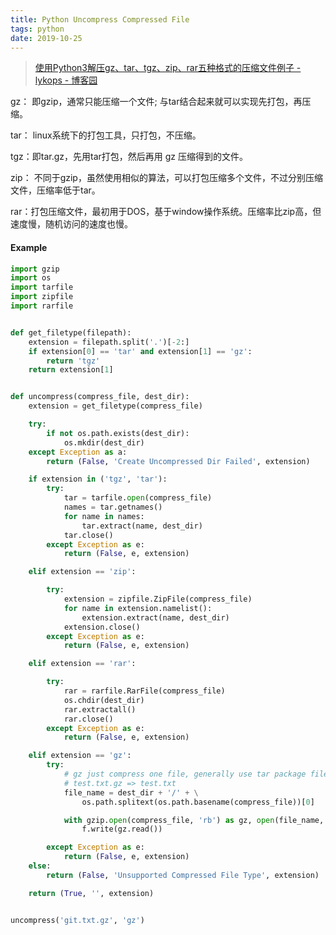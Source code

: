```yaml
---
title: Python Uncompress Compressed File
tags: python
date: 2019-10-25
---
```


> [使用Python3解压gz、tar、tgz、zip、rar五种格式的压缩文件例子 - lykops - 博客园](https://www.cnblogs.com/lykops/p/8263112.html)

gz： 即gzip，通常只能压缩一个文件; 与tar结合起来就可以实现先打包，再压缩。

tar： linux系统下的打包工具，只打包，不压缩。

tgz：即tar.gz，先用tar打包，然后再用 gz 压缩得到的文件。

zip： 不同于gzip，虽然使用相似的算法，可以打包压缩多个文件，不过分别压缩文件，压缩率低于tar。

rar：打包压缩文件，最初用于DOS，基于window操作系统。压缩率比zip高，但速度慢，随机访问的速度也慢。

#### Example

```python
import gzip
import os
import tarfile
import zipfile
import rarfile


def get_filetype(filepath):
    extension = filepath.split('.')[-2:]
    if extension[0] == 'tar' and extension[1] == 'gz':
        return 'tgz'
    return extension[1]


def uncompress(compress_file, dest_dir):
    extension = get_filetype(compress_file)

    try:
        if not os.path.exists(dest_dir):
            os.mkdir(dest_dir)
    except Exception as a:
        return (False, 'Create Uncompressed Dir Failed', extension)

    if extension in ('tgz', 'tar'):
        try:
            tar = tarfile.open(compress_file)
            names = tar.getnames()
            for name in names:
                tar.extract(name, dest_dir)
            tar.close()
        except Exception as e:
            return (False, e, extension)

    elif extension == 'zip':

        try:
            extension = zipfile.ZipFile(compress_file)
            for name in extension.namelist():
                extension.extract(name, dest_dir)
            extension.close()
        except Exception as e:
            return (False, e, extension)

    elif extension == 'rar':

        try:
            rar = rarfile.RarFile(compress_file)
            os.chdir(dest_dir)
            rar.extractall()
            rar.close()
        except Exception as e:
            return (False, e, extension)

    elif extension == 'gz':
        try:
            # gz just compress one file, generally use tar package file then use gz compress
            # test.txt.gz => test.txt
            file_name = dest_dir + '/' + \
                os.path.splitext(os.path.basename(compress_file))[0]

            with gzip.open(compress_file, 'rb') as gz, open(file_name, 'wb') as f:
                f.write(gz.read())

        except Exception as e:
            return (False, e, extension)
    else:
        return (False, 'Unsupported Compressed File Type', extension)

    return (True, '', extension)


uncompress('git.txt.gz', 'gz')
```
